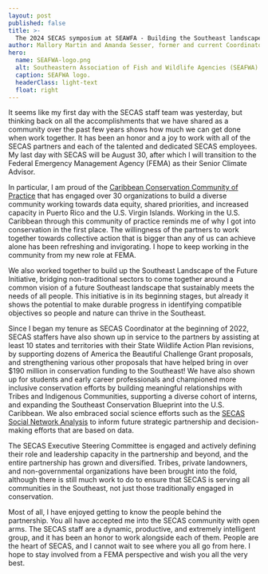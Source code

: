 ```yaml
---
layout: post
published: false
title: >-
  The 2024 SECAS symposium at SEAWFA - Building the Southeast landscape of the future together
author: Mallory Martin and Amanda Sesser, former and current Coordinators for the Southeast Conservation Adaptation Strategy
hero:
  name: SEAFWA-logo.png
  alt: Southeastern Association of Fish and Wildlife Agencies (SEAFWA) logo.
  caption: SEAFWA logo.
  headerClass: light-text
  float: right
---
```


It seems like my first day with the SECAS staff team was yesterday, but thinking back on all the accomplishments that we have shared as a community over the past few years shows how much we can get done when work together. It has been an honor and a joy to work with all of the SECAS partners and each of the talented and dedicated SECAS employees. My last day with SECAS will be August 30, after which I will transition to the Federal Emergency Management Agency (FEMA) as their Senior Climate Advisor.

In particular, I am proud of the [Caribbean Conservation Community of Practice](https://secasc.ncsu.edu/resources/caribbean-community-of-practice/) that has engaged over 30 organizations to build a diverse community working towards data equity, shared priorities, and increased capacity in Puerto Rico and the U.S. Virgin Islands. Working in the U.S. Caribbean through this community of practice reminds me of why I got into conservation in the first place. The willingness of the partners to work together towards collective action that is bigger than any of us can achieve alone has been refreshing and invigorating. I hope to keep working in the community from my new role at FEMA.

We also worked together to build up the Southeast Landscape of the Future Initiative, bridging non-traditional sectors to come together around a common vision of a future Southeast landscape that sustainably meets the needs of all people. This initiative is in its beginning stages, but already it shows the potential to make durable progress in identifying compatible objectives so people and nature can thrive in the Southeast.

Since I began my tenure as SECAS Coordinator at the beginning of 2022, SECAS staffers have also shown up in service to the partners by assisting at least 10 states and territories with their State Wildlife Action Plan revisions, by supporting dozens of America the Beautiful Challenge Grant proposals, and strengthening various other proposals that have helped bring in over $190 million in conservation funding to the Southeast! We have also shown up for students and early career professionals and championed more inclusive conservation efforts by building meaningful relationships with Tribes and Indigenous Communities, supporting a diverse cohort of interns, and expanding the Southeast Conservation Blueprint into the U.S. Caribbean. We also embraced social science efforts such as the [SECAS Social Network Analysis](https://secassoutheast.org/2024/03/25/Update-on-the-SECAS-Social-Network-Analysis) to inform future strategic partnership and decision-making efforts that are based on data.

The SECAS Executive Steering Committee is engaged and actively defining their role and leadership capacity in the partnership and beyond, and the entire partnership has grown and diversified. Tribes, private landowners, and non-governmental organizations have been brought into the fold, although there is still much work to do to ensure that SECAS is serving all communities in the Southeast, not just those traditionally engaged in conservation.

Most of all, I have enjoyed getting to know the people behind the partnership. You all have accepted me into the SECAS community with open arms. The SECAS staff are a dynamic, productive, and extremely intelligent group, and it has been an honor to work alongside each of them. People are the heart of SECAS, and I cannot wait to see where you all go from here. I hope to stay involved from a FEMA perspective and wish you all the very best.
